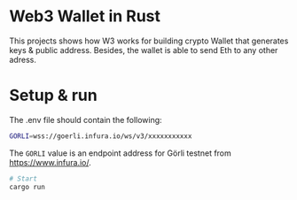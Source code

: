 Web3 Wallet in Rust
======
This projects shows how W3 works for building crypto Wallet that generates keys & public address. Besides, the wallet is able to send Eth to any other adress.

Setup & run
======

The .env file should contain the following:

```sh
GORLI=wss://goerli.infura.io/ws/v3/xxxxxxxxxxx
```
The ``GORLI`` value is an endpoint address for Görli testnet from https://www.infura.io/.

```sh
# Start
cargo run
```